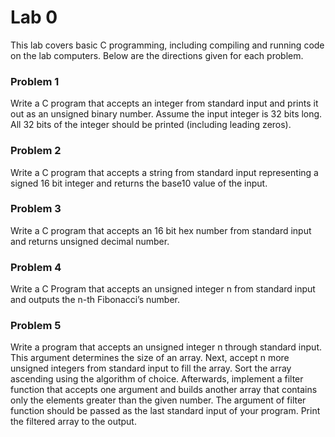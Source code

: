 # Lab 0

This lab covers basic C programming, including compiling and running code on the lab computers. Below are the directions given for each problem.

### Problem 1

Write a C program that accepts an integer from standard input and prints it out as an unsigned binary number. Assume the input integer is 32 bits long. All 32 bits of the integer should be printed (including leading zeros).

### Problem 2

Write a C program that accepts a string from standard input representing a signed 16 bit integer and returns the base10 value of the input.

### Problem 3

Write a C program that accepts an 16 bit hex number from standard input and returns unsigned decimal number.

### Problem 4

Write a C Program that accepts an unsigned integer n from standard input and outputs the n-th Fibonacci’s number.

### Problem 5

Write a program that accepts an unsigned integer n through standard input. This argument determines the size of an array. Next, accept n more unsigned integers from standard input to fill the array. Sort the array ascending using the algorithm of choice. Afterwards, implement a filter function that accepts one argument and builds another array that contains only the elements greater than the given number. The argument of filter function should be passed as the last standard input of your program. Print the filtered array to the output.
